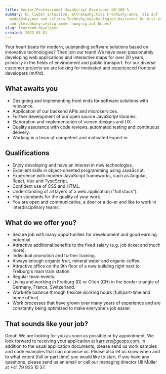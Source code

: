 ```yaml
---
title: Senior/Professional JavaScript Developer 60-100 %
summary: Du liebst intuitive, attrak&shy;tive Front&shy;ends, die auf
  moder&shy;nen und soliden Tech&shy;no&shy;logien basieren? Du bist erfahren
  und gleich&shy;zeitig immer hungrig auf Neues?
slug: frontend-developer
created: 2022-03-01
---
```

Your heart beats for modern, outstanding software solutions based on innovative technologies? Then join our team! We have been passionately developing web applications and interactive maps for over 20 years, primarily in the fields of environment and public transport. For our diverse customer projects we are looking for motivated and experienced frontend developers (m/f/d).

## What awaits you

* Designing and implementing front ends for software solutions with relevance.
* Application of our backend APIs and microservices.
* Further development of our open source JavaScript libraries.
* Elaboration and implementation of screen designs and UX.
* Quality assurance with code reviews, automated testing and continuous delivery.
* Working in a team of competent and motivated Expert:in.

## Qualifications

* Enjoy developing and have an interest in new technologies.
* Excellent skills in object-oriented programming using JavaScript.
* Experience with modern JavaScript frameworks, such as Angular, React, Vue and TypeScript.
* Confident use of CSS and HTML.
* Understanding of all layers of a web application ("full stack").
* High standards for the quality of your work.
* You are open and communicative, a doer or a do-er and like to work in interdisciplinary teams.

## What do we offer you?

* Secure job with many opportunities for development and good earning potential.
* Attractive additional benefits to the fixed salary (e.g. job ticket and much more).
* Individual promotion and further training.
* Always enough organic fruit, mineral water and organic coffee.
* Attractive office on the 9th floor of a new building right next to Freiburg's main train station.
* Regular team events.
* Living and working in Freiburg (D) or Olten (CH) in the border triangle of Germany, France, Switzerland.
* Work-life balance through flexible working hours (full/part-time and home office).
* Work processes that have grown over many years of experience and are constantly being optimized to make everyone's job easier.

## That sounds like your job?

Great! We are looking for you as soon as possible or by appointment. We look forward to receiving your application at karriere@geops.com. In addition to the usual application documents, please send us work samples and code examples that can convince us. Please also let us know when and to what extent (full or part time) you would like to start. If you have any questions, please send us an email or call our managing director Uli Müller at +41 79 925 15 37.